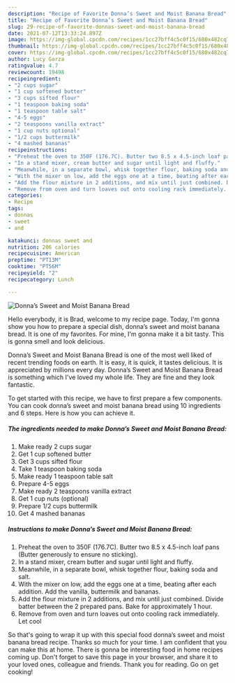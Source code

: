 ```yaml
---
description: "Recipe of Favorite Donna’s Sweet and Moist Banana Bread"
title: "Recipe of Favorite Donna’s Sweet and Moist Banana Bread"
slug: 29-recipe-of-favorite-donnas-sweet-and-moist-banana-bread
date: 2021-07-12T13:33:24.897Z
image: https://img-global.cpcdn.com/recipes/1cc27bff4c5c0f15/680x482cq70/donnas-sweet-and-moist-banana-bread-recipe-main-photo.jpg
thumbnail: https://img-global.cpcdn.com/recipes/1cc27bff4c5c0f15/680x482cq70/donnas-sweet-and-moist-banana-bread-recipe-main-photo.jpg
cover: https://img-global.cpcdn.com/recipes/1cc27bff4c5c0f15/680x482cq70/donnas-sweet-and-moist-banana-bread-recipe-main-photo.jpg
author: Lucy Garza
ratingvalue: 4.7
reviewcount: 19498
recipeingredient:
- "2 cups sugar"
- "1 cup softened butter"
- "3 cups sifted flour"
- "1 teaspoon baking soda"
- "1 teaspoon table salt"
- "4-5 eggs"
- "2 teaspoons vanilla extract"
- "1 cup nuts optional"
- "1/2 cups buttermilk"
- "4 mashed bananas"
recipeinstructions:
- "Preheat the oven to 350F (176.7C). Butter two 8.5 x 4.5-inch loaf pans (Butter generously to ensure no sticking)."
- "In a stand mixer, cream butter and sugar until light and fluffy."
- "Meanwhile, in a separate bowl, whisk together flour, baking soda and salt."
- "With the mixer on low, add the eggs one at a time, beating after each addition. Add the vanilla, buttermilk and bananas."
- "Add the flour mixture in 2 additions, and mix until just combined. Divide batter between the 2 prepared pans. Bake for approximately 1 hour."
- "Remove from oven and turn loaves out onto cooling rack immediately. Let cool"
categories:
- Recipe
tags:
- donnas
- sweet
- and

katakunci: donnas sweet and 
nutrition: 206 calories
recipecuisine: American
preptime: "PT13M"
cooktime: "PT56M"
recipeyield: "2"
recipecategory: Lunch

---
```



![Donna’s Sweet and Moist Banana Bread](https://img-global.cpcdn.com/recipes/1cc27bff4c5c0f15/680x482cq70/donnas-sweet-and-moist-banana-bread-recipe-main-photo.jpg)

Hello everybody, it is Brad, welcome to my recipe page. Today, I'm gonna show you how to prepare a special dish, donna’s sweet and moist banana bread. It is one of my favorites. For mine, I'm gonna make it a bit tasty. This is gonna smell and look delicious.

Donna’s Sweet and Moist Banana Bread is one of the most well liked of recent trending foods on earth. It is easy, it is quick, it tastes delicious. It is appreciated by millions every day. Donna’s Sweet and Moist Banana Bread is something which I've loved my whole life. They are fine and they look fantastic.




To get started with this recipe, we have to first prepare a few components. You can cook donna’s sweet and moist banana bread using 10 ingredients and 6 steps. Here is how you can achieve it.

<!--inarticleads1-->

##### The ingredients needed to make Donna’s Sweet and Moist Banana Bread:

1. Make ready 2 cups sugar
1. Get 1 cup softened butter
1. Get 3 cups sifted flour
1. Take 1 teaspoon baking soda
1. Make ready 1 teaspoon table salt
1. Prepare 4-5 eggs
1. Make ready 2 teaspoons vanilla extract
1. Get 1 cup nuts (optional)
1. Prepare 1/2 cups buttermilk
1. Get 4 mashed bananas




<!--inarticleads2-->

##### Instructions to make Donna’s Sweet and Moist Banana Bread:

1. Preheat the oven to 350F (176.7C). Butter two 8.5 x 4.5-inch loaf pans (Butter generously to ensure no sticking).
1. In a stand mixer, cream butter and sugar until light and fluffy.
1. Meanwhile, in a separate bowl, whisk together flour, baking soda and salt.
1. With the mixer on low, add the eggs one at a time, beating after each addition. Add the vanilla, buttermilk and bananas.
1. Add the flour mixture in 2 additions, and mix until just combined. Divide batter between the 2 prepared pans. Bake for approximately 1 hour.
1. Remove from oven and turn loaves out onto cooling rack immediately. Let cool




So that's going to wrap it up with this special food donna’s sweet and moist banana bread recipe. Thanks so much for your time. I am confident that you can make this at home. There is gonna be interesting food in home recipes coming up. Don't forget to save this page in your browser, and share it to your loved ones, colleague and friends. Thank you for reading. Go on get cooking!
